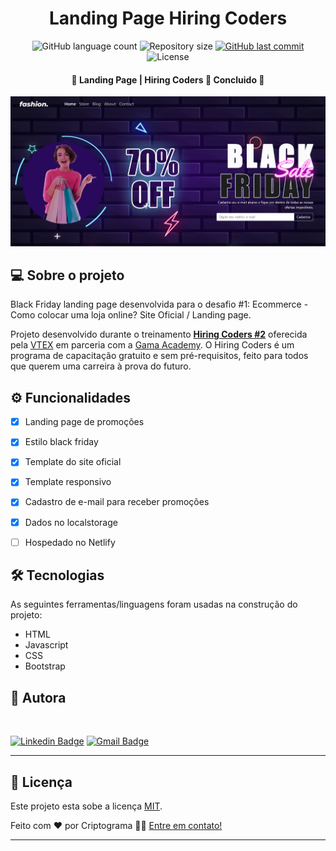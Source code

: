 <h1 align="center">
    Landing Page Hiring Coders
</h1>


<p align="center">
  <img alt="GitHub language count" src="https://img.shields.io/github/languages/count/Criptograma-1/Landing-Page-Hiring-Coders?color=%2304D361" />
  <img alt="Repository size" src="https://img.shields.io/github/repo-size/Criptograma-1/Landing-Page-Hiring-Coders" />
  <a href="https://github.com/Criptograma-1/Landing-Page-Hiring-Coders/commits/master">
    <img alt="GitHub last commit" src="https://img.shields.io/github/last-commit/Criptograma-1/Landing-Page-Hiring-Coders" />
  </a>
  <img alt="License" src="https://img.shields.io/badge/license-MIT-brightgreen" />  
 </p>
 

<h4 align="center"> 
	🚧  Landing Page | Hiring Coders 🚀 Concluido 🚧
</h4>

<img alt="GamePlay" title="#GamePlay" src="./readme-src/LandingPage.png"  />


## 💻 Sobre o projeto

Black Friday landing page desenvolvida para o desafio #1: Ecommerce - Como colocar uma loja online? Site Oficial / Landing page.


Projeto desenvolvido durante o treinamento [**Hiring Coders #2**](https://www.hiringcoders.com.br/) oferecida pela [VTEX](https://vtex.com/br-pt/) em parceria com a [Gama Academy](https://www.gama.academy/).
O Hiring Coders é um programa de capacitação gratuito e sem pré-requisitos, feito para todos que querem uma carreira à prova do futuro.


## ⚙️ Funcionalidades

- [x] Landing page de promoções
- [x] Estilo black friday
- [x] Template do site oficial
- [x] Template responsivo
- [x] Cadastro de e-mail para receber promoções 
- [x] Dados no localstorage
- [ ] Hospedado no Netlify


## 🛠 Tecnologias

As seguintes ferramentas/linguagens foram usadas na construção do projeto:

- HTML
- Javascript
- CSS
- Bootstrap

## 🦸 Autora

<a href="https://app.rocketseat.com.br/me/andresa-cristina-01103">
 <img style="border-radius: 50%;" src="https://avatars.githubusercontent.com/u/81261737?v=4" width="100px;" alt=""/>
 <br />

 [![Linkedin Badge](https://img.shields.io/badge/-Andresa-blue?style=flat-square&logo=Linkedin&logoColor=white&link=https://www.linkedin.com/in/andresa-cristina/)](https://www.linkedin.com/in/andresa-cristina/) 
[![Gmail Badge](https://img.shields.io/badge/-andresa.info@gmail.com-c14438?style=flat-square&logo=Gmail&logoColor=white&link=mailto:andresa.info@gmail.com)](mailto:andresa.info@gmail.com)

---

## 📝 Licença

Este projeto esta sobe a licença [MIT](./LICENSE).

Feito com ❤️ por Criptograma 👋🏽 [Entre em contato!](https://www.linkedin.com/in/andresa-cristina/)

---
